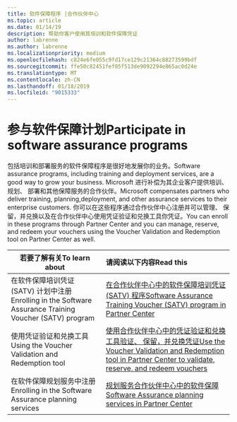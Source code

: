 ```yaml
---
title: 软件保障程序 |合作伙伴中心
ms.topic: article
ms.date: 01/14/19
description: 帮助你客户使用其培训和软件保障凭证
author: labrenne
ms.author: labrenne
ms.localizationpriority: medium
ms.openlocfilehash: c824e6fe055c9fd17ce129c21364c88273599bdf
ms.sourcegitcommit: ffe50c82451fef05f513de9092294e865ac0d24e
ms.translationtype: MT
ms.contentlocale: zh-CN
ms.lasthandoff: 01/18/2019
ms.locfileid: "9015333"
---
```

# <a name="participate-in-software-assurance-programs"></a><span data-ttu-id="64274-103">参与软件保障计划</span><span class="sxs-lookup"><span data-stu-id="64274-103">Participate in software assurance programs</span></span>

<span data-ttu-id="64274-104">包括培训和部署服务的软件保障程序是很好地发展你的业务。</span><span class="sxs-lookup"><span data-stu-id="64274-104">Software assurance programs, including training and deployment services, are a good way to grow your business.</span></span> <span data-ttu-id="64274-105">Microsoft 进行补偿为其企业客户提供培训、 规划、 部署和其他保障服务的合作伙伴。</span><span class="sxs-lookup"><span data-stu-id="64274-105">Microsoft compensates partners who deliver training, planning,deployment, and other assurance services to their enterprise customers.</span></span> <span data-ttu-id="64274-106">你可以在这些程序通过合作伙伴中心注册并可以管理、 保留，并兑换以及在合作伙伴中心使用凭证验证和兑换工具你凭证。</span><span class="sxs-lookup"><span data-stu-id="64274-106">You can enroll in these programs through Partner Center and you can manage, reserve, and redeem your vouchers using the Voucher Validation and Redemption tool on Partner Center as well.</span></span> 

|**<span data-ttu-id="64274-107">若要了解有关</span><span class="sxs-lookup"><span data-stu-id="64274-107">To learn about</span></span>**   |**<span data-ttu-id="64274-108">请阅读以下内容</span><span class="sxs-lookup"><span data-stu-id="64274-108">Read this</span></span>**   |
|--------------------------|:------------------|
|<span data-ttu-id="64274-109">在软件保障培训凭证 (SATV) 计划中注册</span><span class="sxs-lookup"><span data-stu-id="64274-109">Enrolling in the Software Assurance Training Voucher (SATV) program</span></span>|[<span data-ttu-id="64274-110">在合作伙伴中心中的软件保障培训凭证 (SATV) 程序</span><span class="sxs-lookup"><span data-stu-id="64274-110">Software Assurance Training Voucher (SATV) program in Partner Center</span></span>](software-assurance-satv.md)|
|<span data-ttu-id="64274-111">使用凭证验证和兑换工具</span><span class="sxs-lookup"><span data-stu-id="64274-111">Using the Voucher Validation and Redemption tool</span></span>|[<span data-ttu-id="64274-112">使用合作伙伴中心中的凭证验证和兑换工具验证、 保留，并兑换凭证</span><span class="sxs-lookup"><span data-stu-id="64274-112">Use the Voucher Validation and Redemption tool in Partner Center to validate, reserve, and redeem vouchers</span></span>](voucher-validation-tool.md)|
|<span data-ttu-id="64274-113">在软件保障规划服务中注册</span><span class="sxs-lookup"><span data-stu-id="64274-113">Enrolling in the Software Assurance planning services</span></span>|[<span data-ttu-id="64274-114">规划服务合作伙伴中心中的软件保障</span><span class="sxs-lookup"><span data-stu-id="64274-114">Software Assurance planning services in Partner Center</span></span>](software-assurance-dps.md) 
